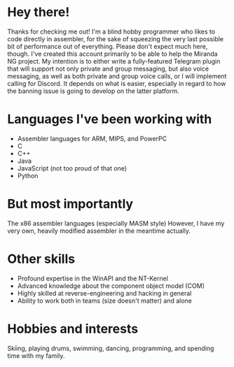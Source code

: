 # Hey there!

Thanks for checking me out! I'm a blind hobby programmer who likes to code directly in assembler, for the sake of squeezing the very last possible bit of performance out of everything. Please don't expect much here, though. I've created this account primarily to be able to help the Miranda NG project. My intention is to either write a fully-featured Telegram plugin that will support not only private and group messaging, but also voice messaging, as well as both private and group voice calls, or I will implement calling for Discord. It depends on what is easier, especially in regard to how the banning issue is going to develop on the latter platform.

# Languages I've been working with
-	Assembler languages for ARM, MIPS, and PowerPC
-	C
-	C++
-	Java
-	JavaScript (not too proud of that one)
-	Python
# But most importantly
The x86 assembler languages (especially MASM style)
However, I have my very own, heavily modified assembler in the meantime actually.

# Other skills
-	Profound expertise in the WinAPI and the NT-Kernel
-	Advanced knowledge about the component object model (COM)
-	Highly skilled at reverse-engineering and hacking in general
-	Ability to work both in teams (size doesn't matter) and alone

# Hobbies and interests
Skiing, playing drums, swimming, dancing, programming, and spending time with my family.
